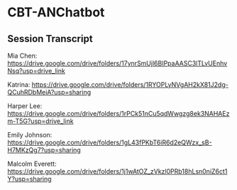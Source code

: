 # CBT-ANChatbot
## Session Transcript
Mia Chen: https://drive.google.com/drive/folders/17ynrSmUjl6BIPpaAASC3lTLvUEnhvNsq?usp=drive_link

Katrina: https://drive.google.com/drive/folders/1RYOPLyNVgAH2kX81J2dg-QCuhRDbMeiA?usp=sharing

Harper Lee: https://drive.google.com/drive/folders/1rPCk51nCu5qdWwgzg8ek3NAHAEzm-T5G?usp=drive_link

Emily Johnson: https://drive.google.com/drive/folders/1gL43fPKbT6iR6d2eQWzx_sB-H7MKzQg7?usp=sharing

Malcolm Everett: https://drive.google.com/drive/folders/1j1wAtOZ_zVkzl0PRb18hLsn0niZ6ct1Y?usp=sharing
